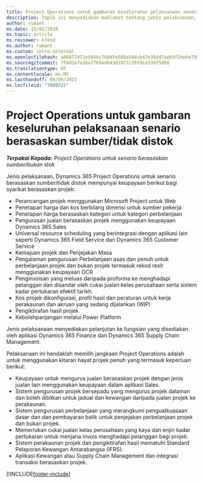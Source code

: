 ```yaml
---
title: Project Operations untuk gambaran keseluruhan pelaksanaan senario berasaskan sumber/tidak distok
description: Topik ini menyediakan maklumat tentang jenis pelaksanaan, Project Operations untuk senario berasaskan sumber/tidak distok.
author: rumant
ms.date: 11/02/2020
ms.topic: article
ms.reviewer: kfend
ms.author: rumant
ms.custom: intro-internal
ms.openlocfilehash: a66877471e584bc76ddfe508a5d4cb47e38dd7aeb5f2bebe795b41a1de462ef9
ms.sourcegitcommit: 7f8d1e7a16af769adb43d1877c28fdce53975db8
ms.translationtype: HT
ms.contentlocale: ms-MY
ms.lasthandoff: 08/06/2021
ms.locfileid: "7009722"
---
```

# <a name="project-operations-for-resourcenon-stocked-based-scenarios-deployment-overview"></a>Project Operations untuk gambaran keseluruhan pelaksanaan senario berasaskan sumber/tidak distok

_**Terpakai Kepada:** Project Operations untuk senario berasaskan sumber/bukan stok_

Jenis pelaksanaan, Dynamics 365 Project Operations untuk senario berasaskan sumber/tidak distok mempunyai keupayaan berikut bagi syarikat berasaskan projek:

- Perancangan projek menggunakan Microsoft Project untuk Web
- Penetapan harga dan kos berbilang dimensi untuk sumber pekerja
- Penetapan harga berasaskan kategori untuk kategori perbelanjaan
- Pengurusan jualan berasaskan projek menggunakan keupayaan Dynamics 365 Sales
- Universal resource scheduling yang berintegrasi dengan aplikasi lain seperti Dynamics 365 Field Service dan Dynamics 365 Customer Service
- Kemajuan projek dan Penjejakan Masa
- Pengalaman pengurusan Perbelanjaan asas dan penuh untuk perbelanjaan projek dan bukan projek termasuk rekod resit menggunakan keupayaan OCR
- Penginvoisan yang meluas daripada proforma ke menghadapi pelanggan dan disandar oleh cukai jualan kelas perusahaan serta sistem kadar pertukaran efektif tarikh.
- Kos projek dikonfigurasi, profil hasil dan peraturan untuk kerja perakaunan dan akruan yang sedang dijalankan (WIP)
- Pengiktirafan hasil projek
- Kebolehpanjangan melalui Power Platform

Jenis pelaksanaan menyediakan pelanjutan ke fungsian yang disediakan oleh aplikasi Dynamics 365 Finance dan Dynamics 365 Supply Chain Management.

Pelaksanaan ini hendaklah memilih jangkaan Project Operations adalah untuk menggunakan kitaran hayat projek penuh yang termasuk keperluan berikut:

- Keupayaan untuk mengurus jualan berasaskan projek dengan jenis jualan lain menggunakan keupayaan dalam aplikasi Sales.
- Sistem pengurusan projek bersepadu yang mengurus projek dalaman dan boleh dibilkan untuk jadual dan kewangan daripada jualan projek ke perakaunan.
- Sistem pengurusan perbelanjaan yang merangkumi penguatkuasaan dasar dan dan pembayaran balik untuk penjejakan perbelanjaan projek dan bukan projek.
- Memerlukan cukai jualan kelas perusahaan yang kaya dan enjin kadar pertukaran untuk menjana invois menghadapi pelanggan bagi projek.
- Sistem perakaunan projek dan pengiktirafan hasil mematuhi Standard Pelaporan Kewangan Antarabangsa (IFRS).
- Aplikasi Kewangan atau Supply Chain Management dan integrasi transaksi berasaskan projek.


[!INCLUDE[footer-include](../includes/footer-banner.md)]